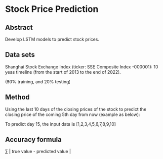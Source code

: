# Stock Price Prediction

## Abstract
Develop LSTM models to predict stock prices.

## Data sets
Shanghai Stock Exchange Index (ticker: SSE Composite Index -000001): 10 yeas timeline (from the start of 2013 to the end of 2022). 

(80% training, and 20% testing)

## Method
Using the last 10 days of the closing prices of the stock to predict the closing price of the coming 5th day from now (example as below):

To predict day 15, the input data is [1,2,3,4,5,6,7,8,9,10]

## Accuracy formula
∑ | true value - predicted value | 
